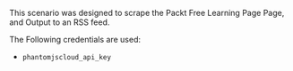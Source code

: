 This scenario was designed to scrape the Packt Free Learning Page Page, and Output to an RSS feed.

The Following credentials are used:
* `phantomjscloud_api_key`
